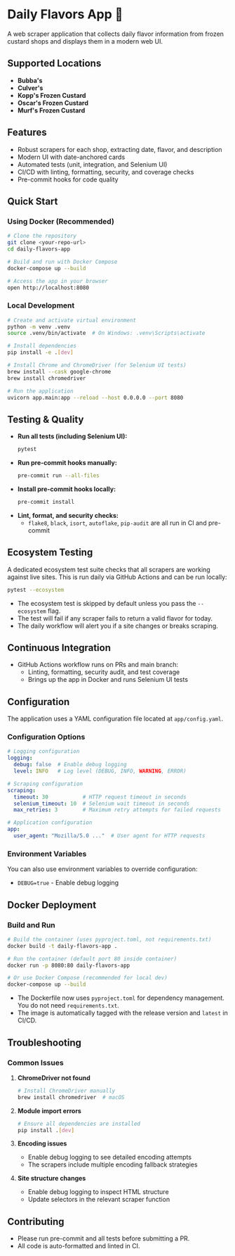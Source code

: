 # Daily Flavors App 🍦

A web scraper application that collects daily flavor information from frozen custard shops and displays them in a modern web UI.

## Supported Locations

- **Bubba's**
- **Culver's**
- **Kopp's Frozen Custard**
- **Oscar's Frozen Custard**
- **Murf's Frozen Custard**

## Features
- Robust scrapers for each shop, extracting date, flavor, and description
- Modern UI with date-anchored cards
- Automated tests (unit, integration, and Selenium UI)
- CI/CD with linting, formatting, security, and coverage checks
- Pre-commit hooks for code quality

## Quick Start

### Using Docker (Recommended)

```bash
# Clone the repository
git clone <your-repo-url>
cd daily-flavors-app

# Build and run with Docker Compose
docker-compose up --build

# Access the app in your browser
open http://localhost:8080
```

### Local Development

```bash
# Create and activate virtual environment
python -m venv .venv
source .venv/bin/activate  # On Windows: .venv\Scripts\activate

# Install dependencies
pip install -e .[dev]

# Install Chrome and ChromeDriver (for Selenium UI tests)
brew install --cask google-chrome
brew install chromedriver

# Run the application
uvicorn app.main:app --reload --host 0.0.0.0 --port 8080
```

## Testing & Quality

- **Run all tests (including Selenium UI):**
  ```bash
  pytest
  ```
- **Run pre-commit hooks manually:**
  ```bash
  pre-commit run --all-files
  ```
- **Install pre-commit hooks locally:**
  ```bash
  pre-commit install
  ```
- **Lint, format, and security checks:**
  - `flake8`, `black`, `isort`, `autoflake`, `pip-audit` are all run in CI and pre-commit

## Ecosystem Testing

A dedicated ecosystem test suite checks that all scrapers are working against live sites. This is run daily via GitHub Actions and can be run locally:

```bash
pytest --ecosystem
```

- The ecosystem test is skipped by default unless you pass the `--ecosystem` flag.
- The test will fail if any scraper fails to return a valid flavor for today.
- The daily workflow will alert you if a site changes or breaks scraping.

## Continuous Integration

- GitHub Actions workflow runs on PRs and main branch:
  - Linting, formatting, security audit, and test coverage
  - Brings up the app in Docker and runs Selenium UI tests

## Configuration

The application uses a YAML configuration file located at `app/config.yaml`.

### Configuration Options

```yaml
# Logging configuration
logging:
  debug: false  # Enable debug logging
  level: INFO   # Log level (DEBUG, INFO, WARNING, ERROR)

# Scraping configuration
scraping:
  timeout: 30           # HTTP request timeout in seconds
  selenium_timeout: 10  # Selenium wait timeout in seconds
  max_retries: 3        # Maximum retry attempts for failed requests

# Application configuration
app:
  user_agent: "Mozilla/5.0 ..."  # User agent for HTTP requests
```

### Environment Variables

You can also use environment variables to override configuration:

- `DEBUG=true` - Enable debug logging

## Docker Deployment

### Build and Run

```bash
# Build the container (uses pyproject.toml, not requirements.txt)
docker build -t daily-flavors-app .

# Run the container (default port 80 inside container)
docker run -p 8080:80 daily-flavors-app

# Or use Docker Compose (recommended for local dev)
docker-compose up --build
```

- The Dockerfile now uses `pyproject.toml` for dependency management. You do not need `requirements.txt`.
- The image is automatically tagged with the release version and `latest` in CI/CD.

## Troubleshooting

### Common Issues

1. **ChromeDriver not found**
   ```bash
   # Install ChromeDriver manually
   brew install chromedriver  # macOS
   ```

2. **Module import errors**
   ```bash
   # Ensure all dependencies are installed
   pip install .[dev]
   ```

3. **Encoding issues**
   - Enable debug logging to see detailed encoding attempts
   - The scrapers include multiple encoding fallback strategies

4. **Site structure changes**
   - Enable debug logging to inspect HTML structure
   - Update selectors in the relevant scraper function

## Contributing

- Please run pre-commit and all tests before submitting a PR.
- All code is auto-formatted and linted in CI.

